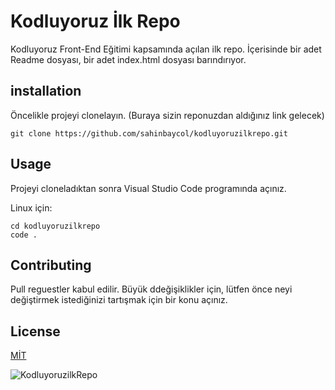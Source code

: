 # Kodluyoruz İlk Repo
Kodluyoruz Front-End Eğitimi kapsamında açılan ilk repo. İçerisinde bir adet Readme dosyası, bir adet index.html dosyası barındırıyor.
## installation
Öncelikle projeyi clonelayın. (Buraya sizin reponuzdan aldığınız link gelecek)

```
git clone https://github.com/sahinbaycol/kodluyoruzilkrepo.git
```

## Usage
Projeyi cloneladıktan sonra Visual Studio Code programında açınız.

Linux için:

```
cd kodluyoruzilkrepo
code .
```

## Contributing
Pull reguestler kabul edilir. Büyük ddeğişiklikler için, lütfen önce neyi değiştirmek istediğinizi tartışmak için bir konu açınız.

## License

[MİT](https://choosealicense.com/licenses/mit/)

![KodluyoruzilkRepo]([https://picsum.photos/200](https://raw.githubusercontent.com/Kodluyoruz/taskforce/git/git/markdown-nedir-nasil-kullaniriz-/figures/kodluyoruz_logo.jpg))

